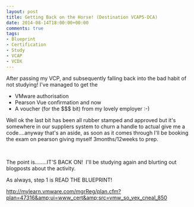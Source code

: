 ```yaml
---
layout: post
title: Getting Back on the Horse! (Destination VCAP5-DCA)
date: 2014-08-14T18:00:00+00:00
comments: true
tags:
- Blueprint
- Certification
- Study
- VCAP
- VCDX
---
```

After passing my VCP, and subsequently falling back into the bad habit of not studying! I've managed to get the
<ul>
	<li>VMware authorisation</li>
	<li>Pearson Vue confirmation
and now</li>
	<li>A voucher (for the $$$ bit) from my lovely employer :-)</li>
</ul>
Well ok the last bit has been all rubber stamped and approved but it's somewhere in our suppliers system to churn a handle to actual give me a code....anyway that's an aside, as soon as it comes through I'll be booking the exam on pearson giving myself 3months/12weeks to prep.

&nbsp;

The point is........IT'S BACK ON!  I'll be studying again and blurting out blogposts about the activity.

As always, step 1 is READ THE BLUEPRINT!

<a href="http://mylearn.vmware.com/mgrReg/plan.cfm?plan=47316&amp;ui=www_cert&amp;src=vmw_so_vex_cneal_850">http://mylearn.vmware.com/mgrReg/plan.cfm?plan=47316&amp;ui=www_cert&amp;src=vmw_so_vex_cneal_850</a>

&nbsp;

